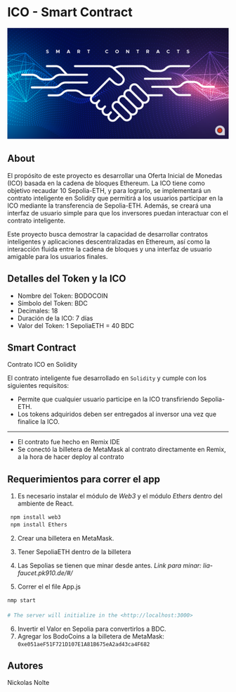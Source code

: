 # ICO - Smart Contract

![Screenshot](screenshot.png)

## About
El propósito de este proyecto es desarrollar una Oferta Inicial de Monedas (ICO) basada en la cadena de bloques Ethereum. La ICO tiene como objetivo recaudar 10 Sepolia-ETH, y para lograrlo, se implementará un contrato inteligente en Solidity que permitirá a los usuarios participar en la ICO mediante la transferencia de Sepolia-ETH. Además, se creará una interfaz de usuario simple para que los inversores puedan interactuar con el contrato inteligente. 

Este proyecto busca demostrar la capacidad de desarrollar contratos inteligentes y aplicaciones descentralizadas en Ethereum, así como la interacción fluida entre la cadena de bloques y una interfaz de usuario amigable para los usuarios finales.


## Detalles del Token y la ICO

- Nombre del Token: BODOCOIN
- Símbolo del Token: BDC
- Decimales: 18
- Duración de la ICO: 7 días
- Valor del Token:  1 SepoliaETH = 40 BDC

## Smart Contract 

Contrato ICO en Solidity

El contrato inteligente fue desarrollado en `Solidity` y cumple con los siguientes requisitos:

- Permite que cualquier usuario participe en la ICO transfiriendo Sepolia-ETH.
- Los tokens adquiridos deben ser entregados al inversor una vez que finalice la ICO.

------------------------------------------------------------------------------------------------------------------------------------------------------------------------------------

- El contrato fue hecho en Remix IDE
- Se conectó la billetera de MetaMask al contrato directamente en Remix, a la hora de hacer deploy al contrato


## Requerimientos para correr el app

1. Es necesario instalar el módulo de *Web3* y el módulo *Ethers* dentro del ambiente de React.

```bash
 npm install web3
 npm install Ethers
```

2. Crear una billetera en MetaMask.
3. Tener SepoliaETH dentro de la billetera
4. Las Sepolias se tienen que minar desde antes. *Link para minar: lia-faucet.pk910.de/#/*

5. Correr el el file App.js
```bash
nmp start

# The server will initialize in the <http://localhost:3000>
```

6. Invertir el Valor en Sepolia para convertirlos a BDC.
7. Agregar los BodoCoins a la billetera de MetaMask: `0xe051aeF51F721D107E1A81B675eA2ad43ca4F682`


## Autores
Nickolas Nolte
